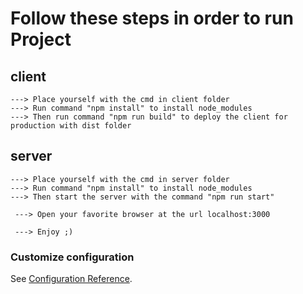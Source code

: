 # Follow these steps in order to run Project
## client
```
---> Place yourself with the cmd in client folder
---> Run command "npm install" to install node_modules
---> Then run command "npm run build" to deploy the client for production with dist folder
```

## server
```
---> Place yourself with the cmd in server folder
---> Run command "npm install" to install node_modules
---> Then start the server with the command "npm run start"

 ---> Open your favorite browser at the url localhost:3000

 ---> Enjoy ;)
```
### Customize configuration
See [Configuration Reference](https://cli.vuejs.org/config/).

  
